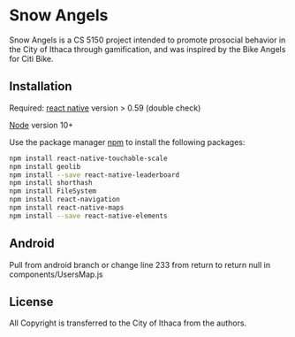 # Snow Angels 

Snow Angels is a CS 5150 project intended to promote prosocial behavior in the City of Ithaca through gamification, and was inspired by the Bike Angels for Citi Bike.

## Installation

Required: 
[react native](https://facebook.github.io/react-native/docs/getting-started) version > 0.59 (double check) 

[Node](https://nodejs.org/en/download/) version 10+ 

Use the package manager [npm](https://pip.pypa.io/en/stable/) to install the following packages: 



```bash
npm install react-native-touchable-scale
npm install geolib
npm install --save react-native-leaderboard
npm install shorthash 
npm install FileSystem 
npm install react-navigation 
npm install react-native-maps 
npm install --save react-native-elements
```

## Android 

Pull from android branch or change line 233 from return <Text> </Text> to return null in components/UsersMap.js

## License
All Copyright is transferred to the City of Ithaca from the authors. 
